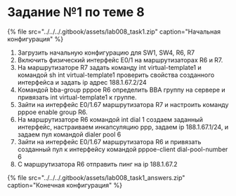 # Задание №1 по теме 8

{% file src="../../../.gitbook/assets/lab008\_task1.zip" caption="Начальная конфигурация" %}

1. Загрузить начальную конфигурацию для SW1, SW4, R6, R7  
2. Включить физический интерфейс E0/1 на маршрутизаторах R6 и R7.  
3. На маршрутизаторе R7 задать команду int virtual-template1 и командой sh int virtual-template1 проверить свойства созданного интерфейса и задать ip адрес 188.1.67.2/24  
4. Командой bba-group pppoe R6 определить BBA группу на сервере и привязать int virtual-template1 к группе.  
5. Зайти на интерфейс E0/1.67 маршрутизатора R7 и настроить команду pppoe enable group R6.  
6. На маршрутизаторе R6 командой int dial 1 создаем заданный интерфейс, настраиваем инкапсуляцию ppp, задаем ip 188.1.67.1/24, и задаем пул командой dialer pool 6  
7. Зайти на интерфейс E0/1.67 маршрутизатора R6 и привязать созданный пул к интерфейсу командой pppoe-client dial-pool-number 6  
8. С маршрутизатора R6 отправить пинг на ip 188.1.67.2  
  


{% file src="../../../.gitbook/assets/lab008\_task1\_answers.zip" caption="Конечная конфигурация" %}

